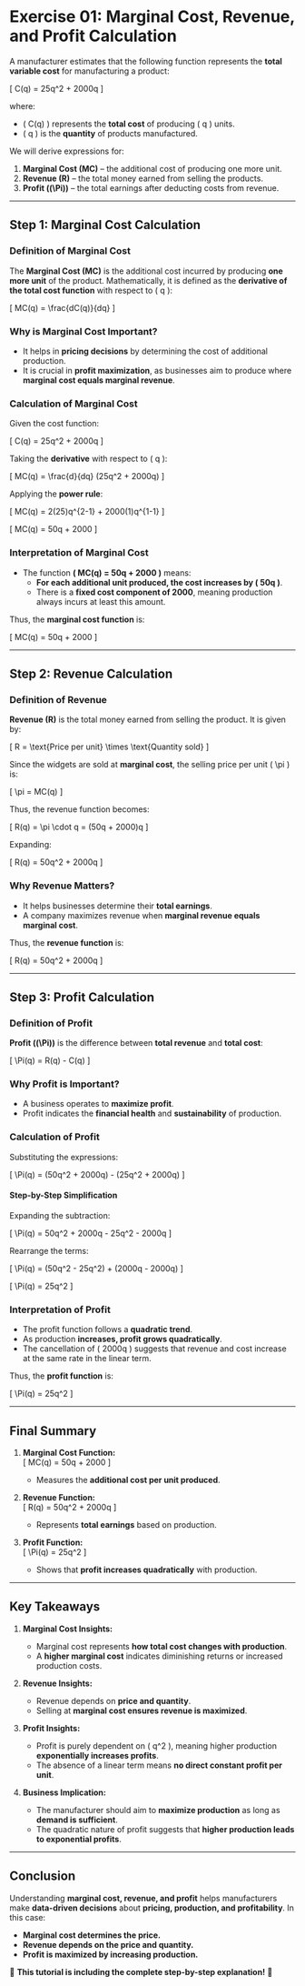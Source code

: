 # **Exercise 01: Marginal Cost, Revenue, and Profit Calculation**

A manufacturer estimates that the following function represents the **total variable cost** for manufacturing a product:

\[
C(q) = 25q^2 + 2000q
\]

where:
- \( C(q) \) represents the **total cost** of producing \( q \) units.
- \( q \) is the **quantity** of products manufactured.

We will derive expressions for:
1. **Marginal Cost (MC)** – the additional cost of producing one more unit.
2. **Revenue (R)** – the total money earned from selling the products.
3. **Profit (\(\Pi\))** – the total earnings after deducting costs from revenue.

---

## **Step 1: Marginal Cost Calculation**

### **Definition of Marginal Cost**
The **Marginal Cost (MC)** is the additional cost incurred by producing **one more unit** of the product. Mathematically, it is defined as the **derivative of the total cost function** with respect to \( q \):

\[
MC(q) = \frac{dC(q)}{dq}
\]

### **Why is Marginal Cost Important?**
- It helps in **pricing decisions** by determining the cost of additional production.
- It is crucial in **profit maximization**, as businesses aim to produce where **marginal cost equals marginal revenue**.

### **Calculation of Marginal Cost**
Given the cost function:

\[
C(q) = 25q^2 + 2000q
\]

Taking the **derivative** with respect to \( q \):

\[
MC(q) = \frac{d}{dq} (25q^2 + 2000q)
\]

Applying the **power rule**:

\[
MC(q) = 2(25)q^{2-1} + 2000(1)q^{1-1}
\]

\[
MC(q) = 50q + 2000
\]

### **Interpretation of Marginal Cost**
- The function **\( MC(q) = 50q + 2000 \)** means:
  - **For each additional unit produced, the cost increases by \( 50q \)**.
  - There is a **fixed cost component of 2000**, meaning production always incurs at least this amount.

Thus, the **marginal cost function** is:

\[
MC(q) = 50q + 2000
\]

---

## **Step 2: Revenue Calculation**

### **Definition of Revenue**
**Revenue (R)** is the total money earned from selling the product. It is given by:

\[
R = \text{Price per unit} \times \text{Quantity sold}
\]

Since the widgets are sold at **marginal cost**, the selling price per unit \( \pi \) is:

\[
\pi = MC(q)
\]

Thus, the revenue function becomes:

\[
R(q) = \pi \cdot q = (50q + 2000)q
\]

Expanding:

\[
R(q) = 50q^2 + 2000q
\]

### **Why Revenue Matters?**
- It helps businesses determine their **total earnings**.
- A company maximizes revenue when **marginal revenue equals marginal cost**.

Thus, the **revenue function** is:

\[
R(q) = 50q^2 + 2000q
\]

---

## **Step 3: Profit Calculation**

### **Definition of Profit**
**Profit (\(\Pi\))** is the difference between **total revenue** and **total cost**:

\[
\Pi(q) = R(q) - C(q)
\]

### **Why Profit is Important?**
- A business operates to **maximize profit**.
- Profit indicates the **financial health** and **sustainability** of production.

### **Calculation of Profit**
Substituting the expressions:

\[
\Pi(q) = (50q^2 + 2000q) - (25q^2 + 2000q)
\]

#### **Step-by-Step Simplification**
Expanding the subtraction:

\[
\Pi(q) = 50q^2 + 2000q - 25q^2 - 2000q
\]

Rearrange the terms:

\[
\Pi(q) = (50q^2 - 25q^2) + (2000q - 2000q)
\]

\[
\Pi(q) = 25q^2
\]

### **Interpretation of Profit**
- The profit function follows a **quadratic trend**.
- As production **increases, profit grows quadratically**.
- The cancellation of \( 2000q \) suggests that revenue and cost increase at the same rate in the linear term.

Thus, the **profit function** is:

\[
\Pi(q) = 25q^2
\]

---

## **Final Summary**
1. **Marginal Cost Function:**  
   \[
   MC(q) = 50q + 2000
   \]
   - Measures the **additional cost per unit produced**.

2. **Revenue Function:**  
   \[
   R(q) = 50q^2 + 2000q
   \]
   - Represents **total earnings** based on production.

3. **Profit Function:**  
   \[
   \Pi(q) = 25q^2
   \]
   - Shows that **profit increases quadratically** with production.

---

## **Key Takeaways**
1. **Marginal Cost Insights:**
   - Marginal cost represents **how total cost changes with production**.
   - A **higher marginal cost** indicates diminishing returns or increased production costs.

2. **Revenue Insights:**
   - Revenue depends on **price and quantity**.
   - Selling at **marginal cost ensures revenue is maximized**.

3. **Profit Insights:**
   - Profit is purely dependent on \( q^2 \), meaning higher production **exponentially increases profits**.
   - The absence of a linear term means **no direct constant profit per unit**.

4. **Business Implication:**
   - The manufacturer should aim to **maximize production** as long as **demand is sufficient**.
   - The quadratic nature of profit suggests that **higher production leads to exponential profits**.

---

## **Conclusion**
Understanding **marginal cost, revenue, and profit** helps manufacturers make **data-driven decisions** about **pricing, production, and profitability**. In this case:

- **Marginal cost determines the price.**
- **Revenue depends on the price and quantity.**
- **Profit is maximized by increasing production.**

🚀 **This tutorial is including the complete step-by-step explanation!** 🚀
